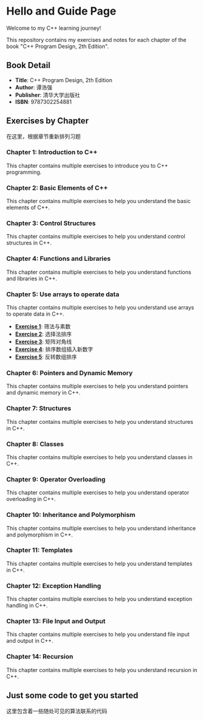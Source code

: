 # Hello and Guide Page

Welcome to my C++ learning journey! 

This repository contains my exercises and notes for each chapter of the book "C++ Program Design, 2th Edition". 

## Book Detail

- **Title**: C++ Program Design, 2th Edition
- **Author**: 谭浩强
- **Publisher**: 清华大学出版社
- **ISBN**: 9787302254881

## Exercises by Chapter

在这里，根据章节重新排列习题

### Chapter 1: Introduction to C++
This chapter contains multiple exercises to introduce you to C++ programming.

### Chapter 2: Basic Elements of C++
This chapter contains multiple exercises to help you understand the basic elements of C++.

### Chapter 3: Control Structures
This chapter contains multiple exercises to help you understand control structures in C++.

### Chapter 4: Functions and Libraries
This chapter contains multiple exercises to help you understand functions and libraries in C++.

### Chapter 5: Use arrays to operate data
This chapter contains multiple exercises to help you understand use arrays to operate data in C++.

- [**Exercise 1**](./chapters/5/5-1.md): 筛法与素数
- [**Exercise 2**](./chapters/5/5-2.md): 选择法排序
- [**Exercise 3**](./chapters/5/5-3.md): 矩阵对角线
- [**Exercise 4**](./chapters/5/5-4.md): 排序数组插入新数字
- [**Exercise 5**](./chapters/5/5-5.md): 反转数组排序

### Chapter 6: Pointers and Dynamic Memory
This chapter contains multiple exercises to help you understand pointers and dynamic memory in C++.

### Chapter 7: Structures
This chapter contains multiple exercises to help you understand structures in C++.

### Chapter 8: Classes
This chapter contains multiple exercises to help you understand classes in C++.

### Chapter 9: Operator Overloading
This chapter contains multiple exercises to help you understand operator overloading in C++.

### Chapter 10: Inheritance and Polymorphism
This chapter contains multiple exercises to help you understand inheritance and polymorphism in C++.

### Chapter 11: Templates
This chapter contains multiple exercises to help you understand templates in C++.

### Chapter 12: Exception Handling
This chapter contains multiple exercises to help you understand exception handling in C++.

### Chapter 13: File Input and Output
This chapter contains multiple exercises to help you understand file input and output in C++.

### Chapter 14: Recursion
This chapter contains multiple exercises to help you understand recursion in C++.

## Just some code to get you started

这里包含着一些随处可见的算法联系的代码



